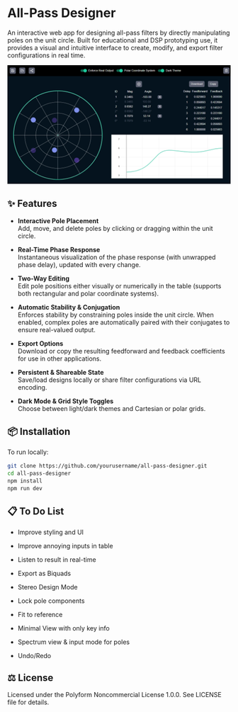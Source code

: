 # All-Pass Designer

An interactive web app for designing all-pass filters by directly manipulating poles on the unit circle. Built for educational and DSP prototyping use, it provides a visual and intuitive interface to create, modify, and export filter configurations in real time.

![Screenshot of All Pass Designer](public/screenshot.webp)

## ✨ Features

- **Interactive Pole Placement**  
  Add, move, and delete poles by clicking or dragging within the unit circle.

- **Real-Time Phase Response**  
  Instantaneous visualization of the phase response (with unwrapped phase delay), updated with every change.

- **Two-Way Editing**  
  Edit pole positions either visually or numerically in the table (supports both rectangular and polar coordinate systems).

- **Automatic Stability & Conjugation**  
  Enforces stability by constraining poles inside the unit circle. When enabled, complex poles are automatically paired with their conjugates to ensure real-valued output.

- **Export Options**  
  Download or copy the resulting feedforward and feedback coefficients for use in other applications.

- **Persistent & Shareable State**  
  Save/load designs locally or share filter configurations via URL encoding.

- **Dark Mode & Grid Style Toggles**  
  Choose between light/dark themes and Cartesian or polar grids.

## 📦 Installation

To run locally:

```bash
git clone https://github.com/yourusername/all-pass-designer.git
cd all-pass-designer
npm install
npm run dev
```

## 📋 To Do List
- Improve styling and UI
- Improve annoying inputs in table

- Listen to result in real-time
- Export as Biquads
- Stereo Design Mode
- Lock pole components
- Fit to reference
- Minimal View with only key info
- Spectrum view & input mode for poles
- Undo/Redo

## ⚖️ License
Licensed under the Polyform Noncommercial License 1.0.0. See LICENSE file for details.
